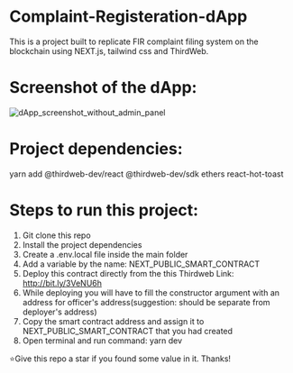 # Complaint-Registeration-dApp
 This is a project built to replicate FIR complaint filing system on the blockchain using NEXT.js, tailwind css and ThirdWeb.
 
 # Screenshot of the dApp:
 
![dApp_screenshot_without_admin_panel](https://user-images.githubusercontent.com/107293201/202850138-419b8598-2ea7-4c0f-9604-ff43ffde42ee.png)

# Project dependencies:
yarn add @thirdweb-dev/react @thirdweb-dev/sdk ethers react-hot-toast

# Steps to run this project:
1. Git clone this repo
2. Install the project dependencies
3. Create a .env.local file inside the main folder
4. Add a variable by the name: NEXT_PUBLIC_SMART_CONTRACT
5. Deploy this contract directly from the this Thirdweb Link: http://bit.ly/3VeNU6h
6. While deploying you will have to fill the constructor argument with an address for officer's address(suggestion: should be separate from deployer's address)
7. Copy the smart contract address and assign it to NEXT_PUBLIC_SMART_CONTRACT that you had created
8. Open terminal and run command: yarn dev

⭐Give this repo a star if you found some value in it. 
Thanks!
